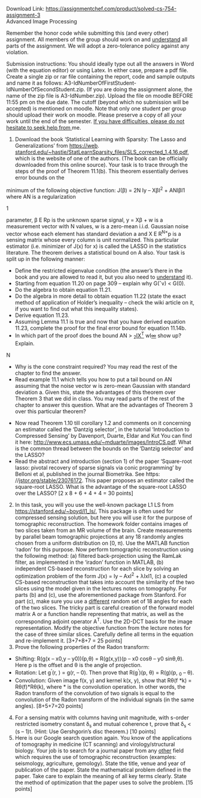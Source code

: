 Download Link: https://assignmentchef.com/product/solved-cs-754-assignment-3
<br>
Advanced Image Processing




Remember the honor code while submitting this (and every other) assignment. All members of the group should work on and <u>understand</u> all parts of the assignment. We will adopt a zero-tolerance policy against any violation.

Submission instructions: You should ideally type out all the answers in Word (with the equation editor) or using Latex. In either case, prepare a pdf file. Create a single zip or rar file containing the report, code and sample outputs and name it as follows: A3-IdNumberOfFirstStudent-IdNumberOfSecondStudent.zip. (If you are doing the assignment alone, the name of the zip file is A3-IdNumber.zip). Upload the file on moodle BEFORE 11:55 pm on the due date. The cutoff (beyond which no submission will be accepted) is mentioned on moodle. Note that only one student per group should upload their work on moodle. Please preserve a copy of all your work until the end of the semester. <u>If you have difficulties, please do not hesitate to seek help from </u>me.

<ol>

 <li>Download the book ‘Statistical Learning with Sparsity: The Lasso and Generalizations’ from <a href="https://web">https://web</a>. <a href="http://stanford.edu/~hastie/StatLearnSparsity_files/SLS_corrected_1.4.16.pdf,">stanford.edu/~hastie/StatLearnSparsity_files/SLS_corrected_1.4.16.pdf</a><u>,</u> which is the website of one of the authors. (The book can be officially downloaded from this online source). Your task is to trace through the steps of the proof of Theorem 11.1(b). This theorem essentially derives error bounds on the</li>

</ol>

minimum of the following objective function: J(β) = 2N Iy – XβI<sup>2</sup> + ANIβI1 where AN is a regularization

1

parameter, β E Rp is the unknown sparse signal, y = Xβ + w is a measurement vector with N values, w is a zero-mean i.i.d. Gaussian noise vector whose each element has standard deviation a and X E R<sup>N×</sup>p is a sensing matrix whose every column is unit normalized. This particular estimator (i.e. minimizer of J(x) for x) is called the LASSO in the statistics literature. The theorem derives a statistical bound on A also. Your task is split up in the following manner:

<ul>

 <li>Define the restricted eigenvalue condition (the answer’s there in the book and you are allowed to read it, but you also need to <u>understand</u> it).</li>

 <li>Starting from equation 11.20 on page 309 – explain why G(ˆv) &lt; G(0).</li>

 <li>Do the algebra to obtain equation 11.21.</li>

 <li>Do the algebra in more detail to obtain equation 11.22 (state the exact method of application of Holder’s inequality – check the wiki article on it, if you want to find out what this inequality states).</li>

 <li>Derive equation 11.23.</li>

 <li>Assuming Lemma 11.1 is true and now that you have derived equation 11.23, complete the proof for the final error bound for equation 11.14b.</li>

 <li>In which part of the proof does the bound AN &gt; <sub>2</sub><u>IX</u><u><sup>T</sup></u> wI<u>∞</u> show up? Explain.</li>

</ul>

N

<ul>

 <li>Why is the cone constraint required? You may read the rest of the chapter to find the answer.</li>

 <li>Read example 11.1 which tells you how to put a tail bound on AN assuming that the noise vector w is zero-mean Gaussian with standard deviation a. Given this, state the advantages of this theorem over Theorem 3 that we did in class. You may read parts of the rest of the chapter to answer this question. What are the advantages of Theorem 3 over this particular theorem?</li>

</ul>




<ul>

 <li>Now read Theorem 1.10 till corollary 1.2 and comments on it concerning an estimator called the ‘Dantzig selector’, in the tutorial ‘Introduction to Compressed Sensing’ by Davenport, Duarte, Eldar and Kut­ You can find it here: <a href="http://www.ecs.umass.edu/~mduarte/images/IntroCS.pdf">http://www.ecs.umass.edu/~mduarte/images/IntroCS.pdf</a>. What is the common thread between the bounds on the ‘Dantzig selector’ and the LASSO?</li>

 <li>Read the abstract and introduction (section 1) of the paper ‘Square-root lasso: pivotal recovery of sparse signals via conic programming’ by Belloni et al, published in the journal Biometrika. See https: //<a href="https://www.jstor.org/stable/23076172">jstor.org/stable/23076172</a>. This paper proposes an estimator called the square-root LASSO. What is the advantage of the square-root LASSO over the LASSO? [2 x 8 + 6 + 4 + 4 = 30 points]</li>

</ul>

<ol start="2">

 <li>In this task, you will you use the well-known package L1 LS from <a href="https://stanford.edu/~boyd/l1_ls/">https://stanford.edu/~boyd/l1_ls/</a><u>.</u> This package is often used for compressed sensing solution, but here you will use it for the purpose of tomographic reconstruction. The homework folder contains images of two slices taken from an MR volume of the brain. Create measurements by parallel beam tomographic projections at any 18 randomly angles chosen from a uniform distribution on [0, π). Use the MATLAB function ‘radon’ for this purpose. Now perform tomographic reconstruction using the following method: (a) filtered back-projection using the Ram­Lak filter, as implemented in the ‘iradon’ function in MATLAB, (b) independent CS-based reconstruction for each slice by solving an optimization problem of the form J(x) = Iy – AxI<sup>2</sup> + λIxI1, (c) a coupled CS-based reconstruction that takes into account the similarity of the two slices using the model given in the lectures notes on tomography. For parts (b) and (c), use the aforementioned package from Stanford. For part (c), make sure you use a <u>different</u> random set of 18 angles for each of the two slices. The tricky part is careful creation of the forward model matrix A or a function handle representing that matrix, as well as the corresponding adjoint operator A<sup>T</sup>. Use the 2D-DCT basis for the image representation. Modify the objective function from the lecture notes for the case of three similar slices. Carefully define all terms in the equation and re-implement it. [3+7+8+7 = 25 points]</li>

 <li>Prove the following properties of the Radon transform:</li>

</ol>

<ul>

 <li>Shifting: R(g(x – x0,y – y0))(p,θ) = R(g(x,y))(p – x0 cosθ – y0 sinθ,θ). Here p is the offset and θ is the angle of projection.</li>

 <li>Rotation: Let g<sup>‘</sup>(r, ) = g(r, – 0). Then prove that R(g<sup>‘</sup>)(p, θ) = R(g)(p, <sub>0</sub> – θ).</li>

 <li>Convolution: Given image f(x, y) and kernel k(x, y), show that Rθ(f *k) = Rθ(f)*Rθ(k), where * is the convolution operation. In other words, the Radon transform of the convolution of two signals is equal to the convolution of the Radon transform of the individual signals (in the same angles). [8+5+7=20 points]</li>

</ul>

<ol start="4">

 <li>For a sensing matrix with columns having unit magnitude, with s-order restricted isometry constant δ<sub>s</sub> and mutual coherence t, prove that δ<sub>s</sub> &lt; (s – 1)t. (Hint: Use Gershgorin’s disc theorem.) [10 points]</li>

 <li>Here is our Google search question again. You know of the applications of tomography in medicine (CT scanning) and virology/structural biology. Your job is to search for a journal paper from any <u>other</u> field which requires the use of tomographic reconstruction (examples: seismology, agriculture, gemology). State the title, venue and year of publication of the paper. State the mathematical problem defined in the paper. Take care to explain the meaning of all key terms clearly. State the method of optimization that the paper uses to solve the problem. [15 points]</li>

</ol>
